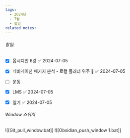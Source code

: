```yaml
---
tags:
  - 2024년
  - 7월
  - 할일
related notes:
---
```

###### 할일:
- [x] 옵시디언 6강 ✅ 2024-07-05
- [x] 네비게이션 패키지 분석 - 로컬 플래너 위주 🔺 ✅ 2024-07-05
- [ ] 운동
- [x] LMS ✅ 2024-07-05
- [x] 일기 ✅ 2024-07-05















######  Window 스위치
![[Git_pull_window.bat]]
![[Obsidian_push_window 1.bat]]

